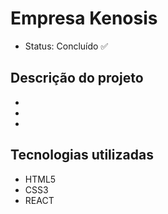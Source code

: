 

<h1>Empresa Kenosis</h1>
  
 <ul>
   <li> Status: Concluído ✅ </li>
 </ul>


<h2>Descrição do projeto</h2>
<ul>
  <li></li>
  <li></li>
  <li></li>
</ul>


  <h2>Tecnologias utilizadas</h2>
  <ul>
    <li>HTML5 <img src="https://cdn.jsdelivr.net/gh/devicons/devicon/icons/html5/html5-original.svg" width="13px"/></li>
    <li>CSS3 <img src="https://cdn.jsdelivr.net/gh/devicons/devicon/icons/css3/css3-original.svg" width="13px"/> </li>
    <li>REACT <img src="https://cdn.jsdelivr.net/gh/devicons/devicon/icons/react/react-original.svg" width="13px"/></li>
  </ul>

